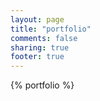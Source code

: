 ```yaml
---
layout: page
title: "portfolio"
comments: false
sharing: true
footer: true
---
```


<div class="portfolio-article clearfix">
    {% portfolio %}
</div>

